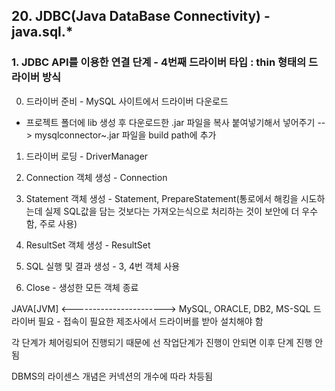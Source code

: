 ## 20. JDBC(Java DataBase Connectivity) - java.sql.*

### 1. JDBC API를 이용한 연결 단계 - 4번째 드라이버 타입 : thin 형태의 드라이버 방식

0. 드라이버 준비 - MySQL 사이트에서 드라이버 다운로드
 - 프로젝트 폴더에 lib 생성 후 다운로드한 .jar 파일을 복사 붙여넣기해서 넣어주기
 --> mysqlconnector~.jar 파일을 build path에 추가
 
1. 드라이버 로딩 - DriverManager

2. Connection 객체 생성 - Connection

3. Statement 객체 생성 - Statement, PrepareStatement(통로에서 해킹을 시도하는데 실제 SQL값을 담는 것보다는 가져오는식으로 처리하는 것이 보안에 더 우수함, 주로 사용)

4. ResultSet 객체 생성 - ResultSet

5. SQL 실행 및 결과 생성 - 3, 4번 객체 사용

6. Close - 생성한 모든 객체 종료

JAVA[JVM]		<----------------------->		MySQL, ORACLE, DB2, MS-SQL
						드라이버 필요              - 접속이 필요한 제조사에서 드라이버를 받아 설치해야 함

각 단계가 체어링되어 진행되기 때문에 선 작업단계가 진행이 안되면 이후 단계 진행 안됨

DBMS의 라이센스 개념은 커넥션의 개수에 따라 차등됨